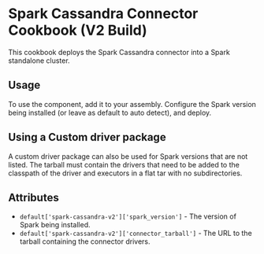 Spark Cassandra Connector Cookbook (V2 Build)
=============================================

This cookbook deploys the Spark Cassandra connector into a Spark standalone
cluster.

Usage
-----

To use the component, add it to your assembly.  Configure the Spark version
being installed (or leave as default to auto detect), and deploy.

Using a Custom driver package
-----------------------------

A custom driver package can also be used for Spark versions that are not
listed.  The tarball must contain the drivers that need to be added to the
classpath of the driver and executors in a flat tar with no subdirectories.

Attributes
----------

* `default['spark-cassandra-v2']['spark_version']` - The version of Spark being installed.
* `default['spark-cassandra-v2']['connector_tarball']` - The URL to the tarball containing the connector drivers.
